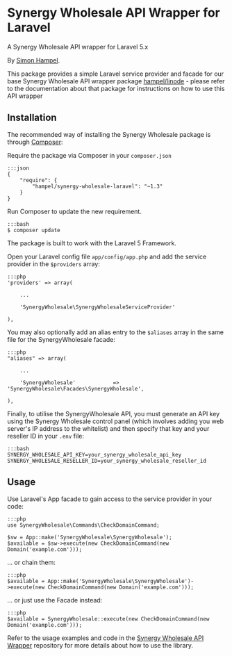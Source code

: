 Synergy Wholesale API Wrapper for Laravel
=========================================

A Synergy Wholesale API wrapper for Laravel 5.x

By [Simon Hampel](mailto:simon@hampelgroup.com).

This package provides a simple Laravel service provider and facade for our base Synergy Wholesale API wrapper package
[hampel/linode](https://bitbucket.org/hampel/synergy-wholesale) - please refer to the documentation about that
package for instructions on how to use this API wrapper

Installation
------------

The recommended way of installing the Synergy Wholesale package is through [Composer](http://getcomposer.org):

Require the package via Composer in your `composer.json`

    :::json
    {
        "require": {
            "hampel/synergy-wholesale-laravel": "~1.3"
        }
    }

Run Composer to update the new requirement.

    :::bash
    $ composer update

The package is built to work with the Laravel 5 Framework.

Open your Laravel config file `app/config/app.php` and add the service provider in the `$providers` array:

    :::php
    'providers' => array(

        ...

        'SynergyWholesale\SynergyWholesaleServiceProvider'

    ),

You may also optionally add an alias entry to the `$aliases` array in the same file for the SynergyWholesale facade:

	:::php
    "aliases" => array(

    	...

    	'SynergyWholesale'			  => 'SynergyWholesale\Facades\SynergyWholesale',

    ),

Finally, to utilise the SynergyWholesale API, you must generate an API key using the Synergy Wholesale control panel 
(which involves adding you web server's IP address to the whitelist) and then specify that key and your reseller ID
in your `.env` file:

    :::bash
    SYNERGY_WHOLESALE_API_KEY=your_synergy_wholesale_api_key
    SYNERGY_WHOLESALE_RESELLER_ID=your_synergy_wholesale_reseller_id

Usage
-----

Use Laravel's App facade to gain access to the service provider in your code:

    :::php
    use SynergyWholesale\Commands\CheckDomainCommand;

    $sw = App::make('SynergyWholesale\SynergyWholesale');
    $available = $sw->execute(new CheckDomainCommand(new Domain('example.com')));

... or chain them:

    :::php
    $available = App::make('SynergyWholesale\SynergyWholesale')->execute(new CheckDomainCommand(new Domain('example.com')));

... or just use the Facade instead:

    :::php
    $available = SynergyWholesale::execute(new CheckDomainCommand(new Domain('example.com')));

Refer to the usage examples and code in the
[Synergy Wholesale API Wrapper](https://bitbucket.org/hampel/synergy-wholesale) repository for more details about how
to use the library.
